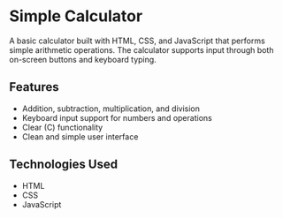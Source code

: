 # Simple Calculator

A basic calculator built with HTML, CSS, and JavaScript that performs simple arithmetic operations. The calculator supports input through both on-screen buttons and keyboard typing.

## Features

- Addition, subtraction, multiplication, and division
- Keyboard input support for numbers and operations
- Clear (C)  functionality
- Clean and simple user interface


## Technologies Used

- HTML
- CSS
- JavaScript

